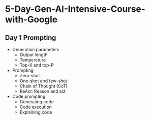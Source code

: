 # 5-Day-Gen-AI-Intensive-Course-with-Google

## Day 1 Prompting

- Generation parameters
  - Output length
  - Temperature
  - Top-K and top-P
- Prompting
  - Zero-shot
  - One-shot and few-shot
  - Chain of Thought (CoT)
  - ReAct: Reason and act
- Code prompting
  - Generating code
  - Code execution
  - Explaining code
